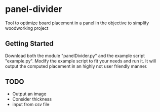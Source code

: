 # panel-divider
Tool to optimize board placement in a panel in the objective to simplify woodworking project

## Getting Started
Download both the module "panelDivider.py" and the example script "example.py". Modify the example script to fit your needs and run it. It will output the computed placement in an highly not user friendly manner.

## TODO
* Output an image
* Consider thickness
* input from csv file
